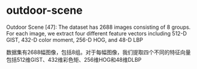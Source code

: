 # outdoor-scene
Outdoor Scene [47]: The dataset has 2688 images consisting of
8 groups. For each image, we extract four different feature vectors
including 512-D GIST, 432-D color moment, 256-D HOG, and 48-D
LBP




数据集有2688幅图像，包括8组。对于每幅图像，我们提取四个不同的特征向量
包括512维GIST、432维彩色矩、256维HOG和48维DLBP
